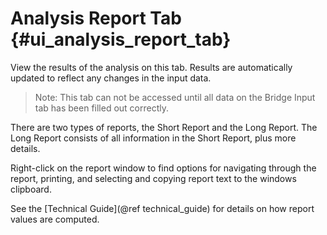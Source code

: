 Analysis Report Tab {#ui_analysis_report_tab}
===================
View the results of the analysis on this tab. Results are automatically updated to reflect any changes in the input data.

> Note: This tab can not be accessed until all data on the Bridge Input tab has been filled out correctly.

There are two types of reports, the Short Report and the Long Report. The Long Report consists of all information in the Short Report, plus more details.

Right-click on the report window to find options for navigating through the report, printing, and selecting and copying report text to the windows clipboard.

See the [Technical Guide](@ref technical_guide) for details on how report values are computed.
